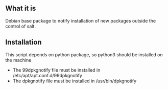 ## What it is

Debian base package to notify installation of new packages outside the control of salt.

## Installation
This script depends on python package, so python3 should be installed on the machine

- The 99dpkgnotify file must be installed in /etc/apt/apt.conf.d/99dpkgnotify
- The dpkgnotify file must be installed in /usr/bin/dpkgnotify
